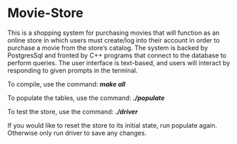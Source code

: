 # Movie-Store

This is a shopping system for purchasing movies that will function as an online store in which users must create/log into their account in order to purchase a movie from the store’s catalog. The system is backed by PostgresSql and fronted by C++ programs that connect to the database to perform queries. The user interface is text-based, and users will interact by responding to given prompts in the terminal.

To compile, use the command: ***make all***

To populate the tables, use the command: ***./populate***

To test the store, use the command: ***./driver***

If you would like to reset the store to its initial state, run populate again. Otherwise only run driver to save any changes.
